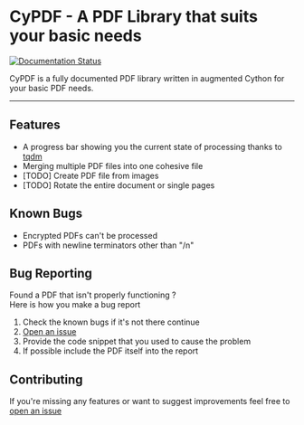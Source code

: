# CyPDF - A PDF Library that suits your basic needs
[![Documentation Status](https://readthedocs.org/projects/minipdfmerger/badge/?version=latest)](https://minipdfmerger.readthedocs.io/en/latest/?badge=latest)

CyPDF is a fully documented PDF library written in augmented Cython for your basic PDF needs.

---
## Features
* A progress bar showing you the current state of processing thanks to [tqdm](https://tqdm.github.io/)
* Merging multiple PDF files into one cohesive file
* [TODO] Create PDF file from images
* [TODO] Rotate the entire document or single pages




## Known Bugs
* Encrypted PDFs can't be processed
* PDFs with newline terminators other than "/n"

## Bug Reporting
Found a PDF that isn't properly functioning ?\
Here is how you make a bug report
1. Check the known bugs if it's not there continue
2. [Open an issue](https://github.com/John98Zakaria/CyPDFTools/issues)
2. Provide the code snippet that you used to cause the problem
3. If possible include the PDF itself into the report


## Contributing
If you're missing any features or want to suggest improvements
feel free to [open an issue](https://github.com/John98Zakaria/CyPDFTools/issues)